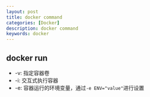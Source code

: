 ```yaml
---
layout: post
title: docker command
categories: [Docker]
description: docker command
keywords: docker
---
```


## docker run

* -v: 指定容器卷
* -i: 交互式执行容器
* -e: 容器运行的环境变量，通过`-e ENV="value"`进行设置

```yml
```
